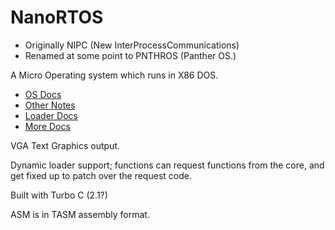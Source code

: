 
# NanoRTOS

- Originally NIPC (New InterProcessCommunications)
- Renamed at some point to PNTHROS  (Panther OS.)

A Micro Operating system which runs in X86 DOS.

 - [OS Docs](COMMON.IPC/OS.DOC)
 - [Other Notes](COMMON.IPC/PANTHER.DOC)
 - [Loader Docs](COMMON.IPC/LOADER.DOC)
 - [More Docs](SOFTWARE.DOC)

VGA Text Graphics output.

Dynamic loader support; functions can request functions from the core, and get fixed up to patch over the request code.

Built with Turbo C (2.1?)  

ASM is in TASM assembly format.




